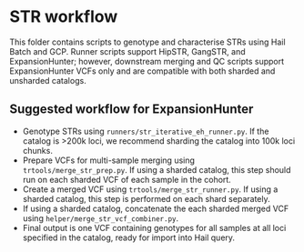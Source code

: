 # STR workflow

This folder contains scripts to genotype and characterise STRs using Hail Batch and GCP.
Runner scripts support HipSTR, GangSTR, and ExpansionHunter; however, downstream merging and QC scripts support ExpansionHunter VCFs only and are compatible with both sharded and unsharded catalogs.

## Suggested workflow for ExpansionHunter

- Genotype STRs using `runners/str_iterative_eh_runner.py`. If the catalog is >200k loci, we recommend sharding the catalog into 100k loci chunks.
- Prepare VCFs for multi-sample merging using `trtools/merge_str_prep.py`. If using a sharded catalog, this step should run on each sharded VCF of each sample in the cohort. 
- Create a merged VCF using `trtools/merge_str_runner.py`. If using a sharded catalog, this step is performed on each shard separately.
- If using a sharded catalog, concatenate the each sharded merged VCF using `helper/merge_str_vcf_combiner.py`.
- Final output is one VCF containing genotypes for all samples at all loci specified in the catalog, ready for import into Hail query.

